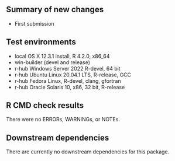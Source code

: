 ## Summary of new changes
* First submission

## Test environments
* local OS X 12.3.1 install, R 4.2.0, x86_64
* win-builder (devel and release)
* r-hub Windows Server 2022 R-devel, 64 bit
* r-hub Ubuntu Linux 20.04.1 LTS, R-release, GCC
* r-hub Fedora Linux, R-devel, clang, gfortran
* r-hub Oracle Solaris 10, x86, 32 bit, R-release

## R CMD check results
There were no ERRORs, WARNINGs, or NOTEs.

## Downstream dependencies
There are currently no downstream dependencies for this package.

